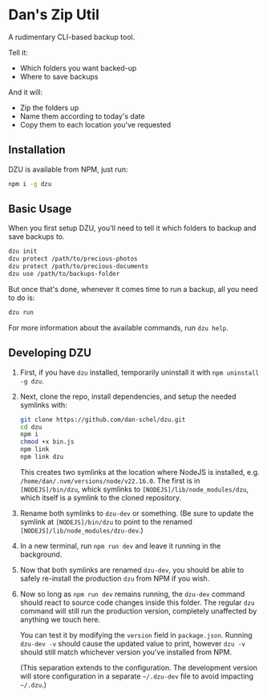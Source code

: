 # Dan's Zip Util

A rudimentary CLI-based backup tool.

Tell it:

- Which folders you want backed-up
- Where to save backups

And it will:

- Zip the folders up
- Name them according to today's date
- Copy them to each location you've requested

## Installation

DZU is available from NPM, just run:

```sh
npm i -g dzu
```

## Basic Usage

When you first setup DZU, you'll need to tell it which folders to backup and save backups to.

```sh
dzu init
dzu protect /path/to/precious-photos
dzu protect /path/to/precious-documents
dzu use /path/to/backups-folder
```

But once that's done, whenever it comes time to run a backup, all you need to do is:

```sh
dzu run
```

For more information about the available commands, run `dzu help`.

## Developing DZU

1. First, if you have `dzu` installed, temporarily uninstall it with `npm uninstall -g dzu`.

2. Next, clone the repo, install dependencies, and setup the needed symlinks with:

   ```sh
   git clone https://github.com/dan-schel/dzu.git
   cd dzu
   npm i
   chmod +x bin.js
   npm link
   npm link dzu
   ```

   This creates two symlinks at the location where NodeJS is installed, e.g. `/home/dan/.nvm/versions/node/v22.16.0`. The first is in `[NODEJS]/bin/dzu`, whick symlinks to `[NODEJS]/lib/node_modules/dzu`, which itself is a symlink to the cloned repository.

3. Rename both symlinks to `dzu-dev` or something. (Be sure to update the symlink at `[NODEJS]/bin/dzu` to point to the renamed `[NODEJS]/lib/node_modules/dzu-dev`.)

4. In a new terminal, run `npm run dev` and leave it running in the background.

5. Now that both symlinks are renamed `dzu-dev`, you should be able to safely re-install the production `dzu` from NPM if you wish.

6. Now so long as `npm run dev` remains running, the `dzu-dev` command should react to source code changes inside this folder. The regular `dzu` command will still run the production version, completely unaffected by anything we touch here.

   You can test it by modifying the `version` field in `package.json`. Running `dzu-dev -v` should cause the updated value to print, however `dzu -v` should still match whichever version you've installed from NPM.

   (This separation extends to the configuration. The development version will store configuration in a separate `~/.dzu-dev` file to avoid impacting `~/.dzu`.)
